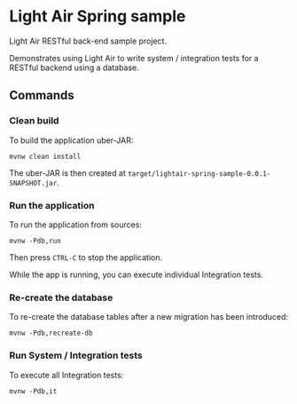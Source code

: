 # Light Air Spring sample

Light Air RESTful back-end sample project.

Demonstrates using Light Air to write system / integration tests
for a RESTful backend using a database.

## Commands

### Clean build

To build the application uber-JAR:

    mvnw clean install

The uber-JAR is then created at `target/lightair-spring-sample-0.0.1-SNAPSHOT.jar`.

### Run the application

To run the application from sources:

    mvnw -Pdb,run

Then press `CTRL-C` to stop the application.

While the app is running, you can execute individual Integration tests.

### Re-create the database

To re-create the database tables after a new migration has been introduced:

    mvnw -Pdb,recreate-db

### Run System / Integration tests

To execute all Integration tests:

    mvnw -Pdb,it
